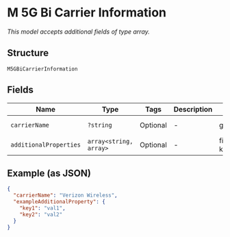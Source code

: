 
# M 5G Bi Carrier Information

*This model accepts additional fields of type array.*

## Structure

`M5GBiCarrierInformation`

## Fields

| Name | Type | Tags | Description | Getter | Setter |
|  --- | --- | --- | --- | --- | --- |
| `carrierName` | `?string` | Optional | - | getCarrierName(): ?string | setCarrierName(?string carrierName): void |
| `additionalProperties` | `array<string, array>` | Optional | - | findAdditionalProperty(string key): array | additionalProperty(string key, array value): void |

## Example (as JSON)

```json
{
  "carrierName": "Verizon Wireless",
  "exampleAdditionalProperty": {
    "key1": "val1",
    "key2": "val2"
  }
}
```

